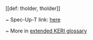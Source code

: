 [[def: tholder, tholder]]

~ Spec-Up-T link: <a href='https://weboftrust.github.io/WOT-terms/docs/glossary/tholder'>here</a>

~ More in <a href="https://weboftrust.github.io/WOT-terms/docs/glossary/tholder">extended KERI glossary</a>
